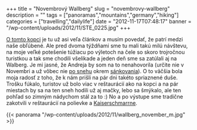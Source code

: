 +++
title = "Novembrový Wallberg"
slug = "novembrovy-wallberg"
description = ""
tags = ["panoramas","mountains","germany","hiking"]
categories = ["travelling","dailylife"]
date = "2012-11-17T07:48:17"
banner = "/wp-content/uploads/2012/11/STE_0225.jpg"
+++

<a title="Wallberg" href="http://www.ajka-andrej.com/2010/08/24/wallberg/?lang=SK" target="_blank">O
tomto kopci</a> je tu už asi veľa článkov a musím povedať, že patrí medzi naše obľúbené. Ale pred
dvoma týždňami sme tu mali takú milú návštevu, na moje veľké potešenie túžiacu po výletoch na čele so skoro trojročnou
turistkou a tak sme chodili všelikade a jeden deň sme sa zatúlali aj na Walberg. Je mi jasné, že
Andreja by som na to nenahovorila (určite nie v Novembri a už vôbec nie <a title="Sánkovanie 2011"
href="http://www.ajka-andrej.com/2011/12/29/sliding/?lang=SK" target="_blank">po snehu</a> okrem <a
title="Sánkovanie 2010" href="http://www.ajka-andrej.com/2010/12/20/sledding/?lang=SK"
target="_blank">sánkovania</a>). O to väčšia bola moja radosť z toho, že k nám prišli na pár dni
takéto spriaznené duše. Trošku fúkalo, turistov už bolo viac v reštaurácií ako na kopci a na pár
miestach by sa na ten sneh hodili už aj mačky, lebo sa šmýkalo, ale ten pohľad so zimným nádychom
stál za to :) No a po výstupe sme tradične zakotvili v reštaurácií na polievke a <a
title="Kaiserschmarrn (cisárske trhance)"
href="http://www.ajka-andrej.com/2012/11/07/kaiserschmarrn-imperial-smithereens/?lang=SK"
target="_blank">Kaiserschmarrne</a>.

{{< panorama "/wp-content/uploads/2012/11/wallberg_november_m.jpg"  >}}
